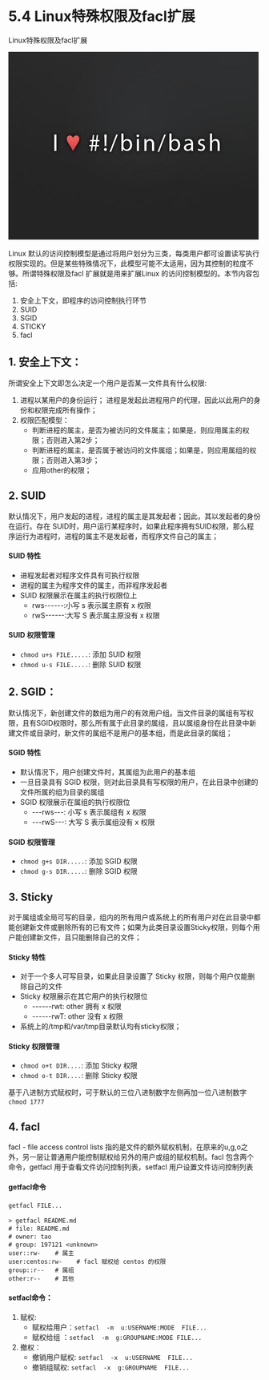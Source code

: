 # 5.4 Linux特殊权限及facl扩展


Linux特殊权限及facl扩展

![linux-mt](/images/linux_mt/linux_mt.jpg)
<!-- more -->

Linux 默认的访问控制模型是通过将用户划分为三类，每类用户都可设置读写执行权限实现的。但是某些特殊情况下，此模型可能不太适用，因为其控制的粒度不够。所谓特殊权限及facl 扩展就是用来扩展Linux 的访问控制模型的。本节内容包括:
1. 安全上下文，即程序的访问控制执行环节
2. SUID
3. SGID
4. STICKY
5. facl

## 1. 安全上下文：
所谓安全上下文即怎么决定一个用户是否某一文件具有什么权限:
1. 进程以某用户的身份运行； 进程是发起此进程用户的代理，因此以此用户的身份和权限完成所有操作；
2. 权限匹配模型：
	- 判断进程的属主，是否为被访问的文件属主；如果是，则应用属主的权限；否则进入第2步；
	- 判断进程的属主，是否属于被访问的文件属组；如果是，则应用属组的权限；否则进入第3步；
	- 应用other的权限；

## 2. SUID
默认情况下，用户发起的进程，进程的属主是其发起者；因此，其以发起者的身份在运行。存在 SUID时，用户运行某程序时，如果此程序拥有SUID权限，那么程序运行为进程时，进程的属主不是发起者，而程序文件自己的属主；

#### SUID 特性
- 进程发起者对程序文件具有可执行权限
- 进程的属主为程序文件的属主，而非程序发起者
- SUID 权限展示在属主的执行权限位上
	- rws------:小写 s 表示属主原有 x 权限
	- rwS------:大写 S 表示属主原没有 x 权限

#### SUID 权限管理
- `chmod u+s FILE.....`: 添加 SUID 权限
- `chmod u-s FILE.....`: 删除 SUID 权限


## 2. SGID：
默认情况下，新创建文件的数组为用户的有效用户组。当文件目录的属组有写权限，且有SGID权限时，那么所有属于此目录的属组，且以属组身份在此目录中新建文件或目录时，新文件的属组不是用户的基本组，而是此目录的属组；

#### SGID 特性		
- 默认情况下，用户创建文件时，其属组为此用户的基本组
- 一旦目录具有 SGID 权限，则对此目录具有写权限的用户，在此目录中创建的文件所属的组为目录的属组
- SGID 权限展示在属组的执行权限位
	- ---rws---: 小写 s 表示属组有 x 权限
	- ---rwS---: 大写 S 表示属组没有 x 权限


#### SGID 权限管理
- `chmod g+s DIR.....`: 添加 SGID 权限
- `chmod g-s DIR.....`: 删除 SGID 权限


## 3. Sticky
对于属组或全局可写的目录，组内的所有用户或系统上的所有用户对在此目录中都能创建新文件或删除所有的已有文件；如果为此类目录设置Sticky权限，则每个用户能创建新文件，且只能删除自己的文件；

#### Sticky 特性
- 对于一个多人可写目录，如果此目录设置了 Sticky 权限，则每个用户仅能删除自己的文件
- Sticky 权限展示在其它用户的执行权限位
	- ------rwt: other 拥有 x 权限
	- ------rwT: other 没有 x 权限
- 系统上的/tmp和/var/tmp目录默认均有sticky权限；

#### Sticky 权限管理
- `chmod o+t DIR....`: 添加 Sticky 权限
- `chmod o-t DIR....`: 删除 Sticky 权限

基于八进制方式赋权时，可于默认的三位八进制数字左侧再加一位八进制数字 `chmod 1777`

## 4. facl
facl - file access control lists 指的是文件的额外赋权机制，在原来的u,g,o之外，另一层让普通用户能控制赋权给另外的用户或组的赋权机制。facl 包含两个命令，getfacl 用于查看文件访问控制列表，setfacl 用户设置文件访问控制列表

#### getfacl命令
`getfacl FILE...`

```
> getfacl README.md
# file: README.md
# owner: tao
# group: 197121 <unknown>
user::rw-    # 属主
user:centos:rw-    # facl 赋权给 centos 的权限
group::r--   # 属组
other:r--    # 其他

```		

#### setfacl命令：
1. 赋权:
	- 赋权给用户：`setfacl  -m  u:USERNAME:MODE  FILE...`
	- 赋权给组  ：`setfacl  -m  g:GROUPNAME:MODE FILE...`
2. 撤权：
	- 撤销用户赋权: `setfacl  -x  u:USERNAME  FILE...`
	- 撤销组赋权:   `setfacl  -x  g:GROUPNAME  FILE...`

